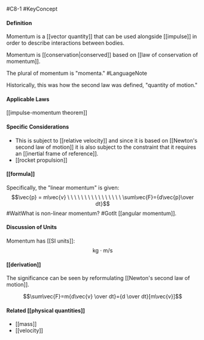 #C8-1
#KeyConcept 

#### Definition
Momentum is a [[vector quantity]] that can be used alongside [[impulse]] in order to describe interactions between bodies.

Momentum is [[conservation|conserved]] based on [[law of conservation of momentum]].

The plural of momentum is "momenta." #LanguageNote

Historically, this was how the second law was defined, "quantity of motion."

#### Applicable Laws
[[impulse-momentum theorem]]

#### Specific Considerations
- This is subject to [[relative velocity]] and since it is based on [[Newton's second law of motion]] it is also subject to the constraint that it requires an [[inertial frame of reference]].
- [[rocket propulsion]]

#### [[formula]]
Specifically, the "linear momentum" is given: 
$$\vec{p} = m\vec{v} \ \ \ \ \ \ \ \ \ \ \ \ \ \ \ \ \sum\vec{F}={d\vec{p}\over dt}$$
#WaitWhat is non-linear momentum? #GotIt [[angular momentum]].

#### Discussion of Units
Momentum has [[SI units]]:
$$\text{kg · m/s}$$

#### [[derivation]]
The significance can be seen by reformulating [[Newton's second law of motion]].

$$\sum\vec{F}=m{d\vec{v} \over dt}={d \over dt}[m\vec{v}]$$
#### Related [[physical quantities]]
- [[mass]]
- [[velocity]]